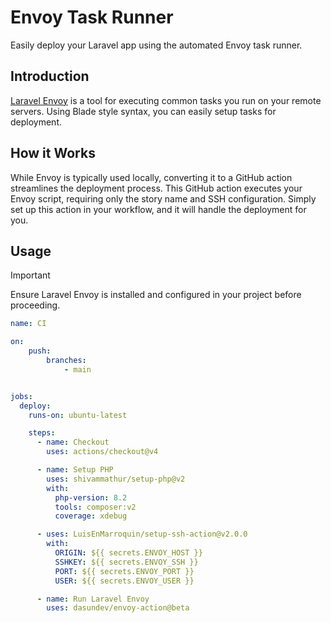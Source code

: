 # Envoy Task Runner

Easily deploy your Laravel app using the automated Envoy task runner.

## Introduction
[Laravel Envoy](https://github.com/laravel/envoy) is a tool for executing common tasks you run on your remote servers. Using Blade style syntax, you can easily setup tasks for deployment.

## How it Works
While Envoy is typically used locally, converting it to a GitHub action streamlines the deployment process. This GitHub action executes your Envoy script, requiring only the story name and SSH configuration. Simply set up this action in your workflow, and it will handle the deployment for you.

## Usage

> [!IMPORTANT]
> Ensure Laravel Envoy is installed and configured in your project before proceeding.

```yaml
name: CI

on: 
    push:
        branches:
            - main


jobs:
  deploy:
    runs-on: ubuntu-latest

    steps:
      - name: Checkout
        uses: actions/checkout@v4

      - name: Setup PHP
        uses: shivammathur/setup-php@v2
        with:
          php-version: 8.2
          tools: composer:v2
          coverage: xdebug

      - uses: LuisEnMarroquin/setup-ssh-action@v2.0.0
        with:
          ORIGIN: ${{ secrets.ENVOY_HOST }}
          SSHKEY: ${{ secrets.ENVOY_SSH }}
          PORT: ${{ secrets.ENVOY_PORT }}
          USER: ${{ secrets.ENVOY_USER }}

      - name: Run Laravel Envoy
        uses: dasundev/envoy-action@beta
```


